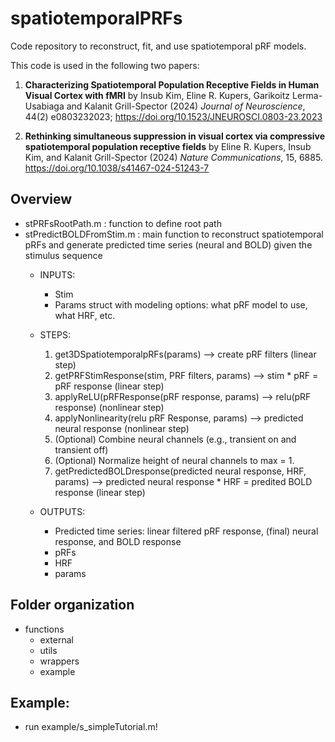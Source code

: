 # spatiotemporalPRFs
Code repository to reconstruct, fit, and use spatiotemporal pRF models.

This code is used in the following two papers:
1. **Characterizing Spatiotemporal Population Receptive Fields in Human Visual Cortex with fMRI**
by Insub Kim, Eline R. Kupers, Garikoitz Lerma-Usabiaga and Kalanit Grill-Spector (2024)
_Journal of Neuroscience_, 44(2) e0803232023; https://doi.org/10.1523/JNEUROSCI.0803-23.2023

2. **Rethinking simultaneous suppression in visual cortex via compressive spatiotemporal population receptive fields**
by Eline R. Kupers, Insub Kim, and Kalanit Grill-Spector (2024)
_Nature Communications_, 15, 6885. https://doi.org/10.1038/s41467-024-51243-7

## Overview
* stPRFsRootPath.m        : function to define root path
* stPredictBOLDFromStim.m : main function to reconstruct spatiotemporal pRFs and generate predicted time series (neural and BOLD) given the stimulus sequence
  - INPUTS:
    * Stim
    * Params struct with modeling options: what pRF model to use, what HRF, etc.
    
  - STEPS:
    1. get3DSpatiotemporalpRFs(params)               --> create pRF filters (linear step)
    2. getPRFStimResponse(stim, PRF filters, params) --> stim * pRF = pRF response (linear step)
    3. applyReLU(pRFResponse(pRF response, params)   --> relu(pRF response) (nonlinear step)
    4. applyNonlinearity(relu pRF Response, params)   --> predicted neural response (nonlinear step)
    5. (Optional) Combine neural channels (e.g., transient on and transient off)
    6. (Optional) Normalize height of neural channels to max = 1.
    7. getPredictedBOLDresponse(predicted neural response, HRF, params) --> predicted neural response * HRF = predited BOLD response (linear step)
    
  - OUTPUTS: 
    * Predicted time series: linear filtered pRF response, (final) neural response, and BOLD response
    * pRFs
    * HRF
    * params

## Folder organization
* functions
  - external
  - utils
  - wrappers
  - example

## Example:
* run example/s_simpleTutorial.m!
